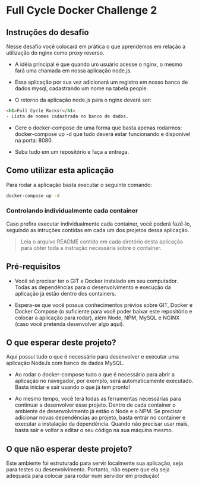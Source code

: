 # Full Cycle Docker Challenge 2

## Instruções do desafio

Nesse desafio você colocará em prática o que aprendemos em relação a utilização do nginx como proxy reverso. 

- A idéia principal é que quando um usuário acesse o nginx, o mesmo fará uma chamada em nossa aplicação node.js. 

- Essa aplicação por sua vez adicionará um registro em nosso banco de dados mysql, cadastrando um nome na tabela people.

- O retorno da aplicação node.js para o nginx deverá ser:

```html
<h1>Full Cycle Rocks!</h1>
- Lista de nomes cadastrada no banco de dados.
```

- Gere o docker-compose de uma forma que basta apenas rodarmos: docker-compose up -d que tudo deverá estar funcionando e disponível na porta: 8080.

- Suba tudo em um repositório e faça a entrega.

## Como utilizar esta aplicação

Para rodar a aplicação basta executar o seguinte comando:

```bat
docker-compose up -d
```

### Controlando individualmente cada container

Caso prefira executar individualmente cada container, você poderá fazê-lo, seguindo as intruções contidas em cada um dos projetos dessa aplicação.

> Leia o arquivo README contido em cada diretório desta aplicação para obter toda a instrução necessária sobre o container.

## Pré-requisitos

- Você só precisar ter o GIT e Docker instalado em seu computador. Todas as dependências para o desenvolvimento e execução da aplicação já estão dentro dos containers.

- Espera-se que você possua conhecimentos prévios sobre GIT, Docker e Docker Compose (o suficiente para você poder baixar este repositório e colocar a aplicação para rodar), além Node, NPM, MySQL e NGINX (caso você pretenda desenvolver algo aqui).

## O que esperar deste projeto?

Aqui possui tudo o que é necessário para desenvolver e executar uma aplicação NodeJs com banco de dados MySQL.

- Ao rodar o docker-compose tudo o que é necessário para abrir a aplicação no navegador, por exemplo, será automaticamente executado. Basta iniciar e sair usando o que já tem pronto!

- Ao mesmo tempo, você terá todas as ferramentas necessárias para continuar a desenvolver esse projeto. Dentro de cada container o ambiente de desenvolvimento já estão o Node e o NPM. Se precisar adicionar novas dependências ao projeto, basta entrar no container e executar a instalação da dependência. Quando não precisar usar mais, basta sair e voltar a editar o seu código na sua máquina mesmo.

## O que não esperar deste projeto?

Este ambiente foi estruturado para servir localmente sua aplicação, seja para testes ou desenvolvimento. Portanto, não espere que ela seja adequada para colocar para rodar num servidor em produção!